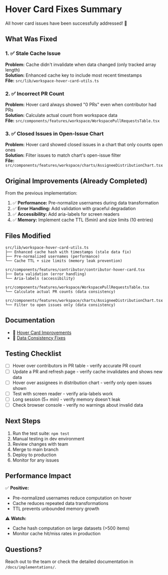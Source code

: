# Hover Card Fixes Summary

All hover card issues have been successfully addressed! 🎉

## What Was Fixed

### 1. ✅ Stale Cache Issue
**Problem:** Cache didn't invalidate when data changed (only tracked array length)  
**Solution:** Enhanced cache key to include most recent timestamps  
**File:** `src/lib/workspace-hover-card-utils.ts`

### 2. ✅ Incorrect PR Count
**Problem:** Hover card always showed "0 PRs" even when contributor had PRs  
**Solution:** Calculate actual count from workspace data  
**File:** `src/components/features/workspace/WorkspacePullRequestsTable.tsx`

### 3. ✅ Closed Issues in Open-Issue Chart
**Problem:** Hover card showed closed issues in a chart that only counts open ones  
**Solution:** Filter issues to match chart's open-issue filter  
**File:** `src/components/features/workspace/charts/AssigneeDistributionChart.tsx`

## Original Improvements (Already Completed)

From the previous implementation:

1. ✅ **Performance:** Pre-normalize usernames during data transformation
2. ✅ **Error Handling:** Add validation with graceful degradation
3. ✅ **Accessibility:** Add aria-labels for screen readers
4. ✅ **Memory:** Implement cache TTL (5min) and size limits (10 entries)

## Files Modified

```
src/lib/workspace-hover-card-utils.ts
├── Enhanced cache hash with timestamps (stale data fix)
├── Pre-normalized usernames (performance)
└── Cache TTL + size limits (memory leak prevention)

src/components/features/contributor/contributor-hover-card.tsx
├── Data validation (error handling)
└── Aria-labels (accessibility)

src/components/features/workspace/WorkspacePullRequestsTable.tsx
└── Calculate actual PR counts (data consistency)

src/components/features/workspace/charts/AssigneeDistributionChart.tsx
└── Filter to open issues only (data consistency)
```

## Documentation

- 📄 [Hover Card Improvements](./docs/implementations/hover-card-improvements-summary.md)
- 📄 [Data Consistency Fixes](./docs/implementations/hover-card-data-consistency-fixes.md)

## Testing Checklist

- [ ] Hover over contributors in PR table - verify accurate PR count
- [ ] Update a PR and refresh page - verify cache invalidates and shows new data
- [ ] Hover over assignees in distribution chart - verify only open issues shown
- [ ] Test with screen reader - verify aria-labels work
- [ ] Long session (5+ min) - verify memory doesn't leak
- [ ] Check browser console - verify no warnings about invalid data

## Next Steps

1. Run the test suite: `npm test`
2. Manual testing in dev environment
3. Review changes with team
4. Merge to main branch
5. Deploy to production
6. Monitor for any issues

## Performance Impact

✅ **Positive:**
- Pre-normalized usernames reduce computation on hover
- Cache reduces repeated data transformations
- TTL prevents unbounded memory growth

⚠️ **Watch:**
- Cache hash computation on large datasets (>500 items)
- Monitor cache hit/miss rates in production

## Questions?

Reach out to the team or check the detailed documentation in `/docs/implementations/`.
